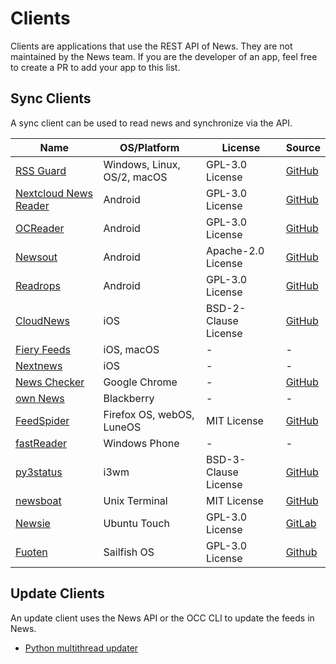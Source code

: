 # Clients

Clients are applications that use the REST API of News. They are not maintained by the News team.
If you are the developer of an app, feel free to create a PR to add your app to this list.

## Sync Clients

A sync client can be used to read news and synchronize via the API.

| Name                                                                                                             | OS/Platform                  | License              | Source                                                             |
|------------------------------------------------------------------------------------------------------------------|------------------------------|----------------------|--------------------------------------------------------------------|
| [RSS Guard](https://github.com/martinrotter/rssguard)                                                            | Windows, Linux, OS/2, macOS  | GPL-3.0 License      | [GitHub](https://github.com/martinrotter/rssguard)                 |
| [Nextcloud News Reader](https://play.google.com/store/apps/details?id=de.luhmer.owncloudnewsreader)              | Android                      | GPL-3.0 License      | [GitHub](https://github.com/nextcloud/news-android-app)            |
| [OCReader](https://f-droid.org/repository/browse/?fdid=email.schaal.ocreader)                                    | Android                      | GPL-3.0 License      | [GitHub](https://github.com/schaal/ocreader)                       |
| [Newsout](https://play.google.com/store/apps/details?id=com.inspiredandroid.newsout)                             | Android                      | Apache-2.0 License   | [GitHub](https://github.com/SimonSchubert/NewsOut)                 |
| [Readrops](https://f-droid.org/en/packages/com.readrops.app/)                                                    | Android                      | GPL-3.0 License      | [GitHub](https://github.com/readrops/Readrops)                     |
| [CloudNews](https://apps.apple.com/app/cloudnews-owncloud-news-reader/id683859706)                               | iOS                          | BSD-2-Clause License | [GitHub](https://github.com/owncloud/news-ios-app)                 |
| [Fiery Feeds](http://cocoacake.net/)                                    | iOS, macOS                             | -                            | -                    |
| [Nextnews](https://apps.apple.com/us/app/nextnews/id1573041539)                                                  | iOS                          | -                    | -                                                                  |
| [News Checker](https://chrome.google.com/webstore/detail/owncloud-news-checker/hnmagnmdnfdhabdlicankfbfhcdgbfhe) | Google Chrome                | -                    | [GitHub](https://github.com/owncloud-archive/news-chrome-notifier) |
| [own News](https://appworld.blackberry.com/webstore/content/32767887/)                                           | Blackberry                   | -                    | -                                                                  |
| [FeedSpider](https://www.feedspider.net/)                                                                        | Firefox OS, webOS, LuneOS    | MIT License          | [GitHub](https://github.com/OthelloVentures/feedspider)            |
| [fastReader](https://www.windowsphone.com/en-us/store/app/fastreader/e55e696d-aa45-4a49-bb1c-a1fc7fdabec1)       | Windows Phone                | -                    | -                                                                  |
| [py3status](https://github.com/ultrabug/py3status/)                                                              | i3wm                         | BSD-3-Clause License | [GitHub](https://github.com/ultrabug/py3status/)                   |
| [newsboat](https://newsboat.org/)                                                                                | Unix Terminal                | MIT License          | [GitHub](https://github.com/newsboat/newsboat)                     |
| [Newsie](https://open-store.io/app/newsie.martinferretti)                                                        | Ubuntu Touch                 | GPL-3.0 License      | [GitLab](https://gitlab.com/ferrettim/newsie)                      |
| [Fuoten](https://github.com/Huessenbergnetz/Fuoten)                                                              | Sailfish OS                  | GPL-3.0 License      | [Github](https://github.com/Huessenbergnetz/Fuoten)                |

## Update Clients

An update client uses the News API or the OCC CLI to update the feeds in News.

* [Python multithread updater](https://github.com/nextcloud/news-updater)
